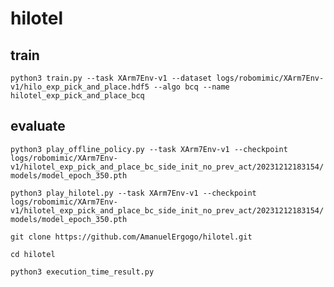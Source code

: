 # hilotel
## train

`python3 train.py --task XArm7Env-v1 --dataset logs/robomimic/XArm7Env-v1/hilo_exp_pick_and_place.hdf5 --algo bcq --name hilotel_exp_pick_and_place_bcq`

## evaluate

`python3 play_offline_policy.py --task XArm7Env-v1 --checkpoint logs/robomimic/XArm7Env-v1/hilotel_exp_pick_and_place_bc_side_init_no_prev_act/20231212183154/models/model_epoch_350.pth`

`python3 play_hilotel.py --task XArm7Env-v1 --checkpoint logs/robomimic/XArm7Env-v1/hilotel_exp_pick_and_place_bc_side_init_no_prev_act/20231212183154/models/model_epoch_350.pth`

`git clone https://github.com/AmanuelErgogo/hilotel.git`

`cd hilotel`

`python3 execution_time_result.py`
